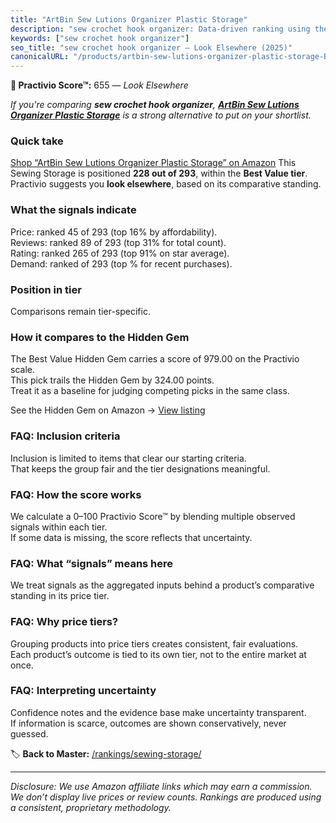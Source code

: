 ```yaml
---
title: "ArtBin Sew Lutions Organizer Plastic Storage"
description: "sew crochet hook organizer: Data-driven ranking using the Practivio Score™. Positioned by quality, value, demand, findability, momentum."
keywords: ["sew crochet hook organizer"]
seo_title: "sew crochet hook organizer — Look Elsewhere (2025)"
canonicalURL: "/products/artbin-sew-lutions-organizer-plastic-storage-B003I2GHFE/"
---
```


**🚫 Practivio Score™:** 655 — _Look Elsewhere_


*If you're comparing **sew crochet hook organizer**, **[ArtBin Sew Lutions Organizer Plastic Storage](https://www.amazon.com/dp/B003I2GHFE?tag=practivio-20)** is a strong alternative to put on your shortlist.*
### Quick take
[Shop “ArtBin Sew Lutions Organizer Plastic Storage” on Amazon](https://www.amazon.com/dp/B003I2GHFE?tag=practivio-20)
This Sewing Storage is positioned **228 out of 293**, within the **Best Value tier**.  
Practivio suggests you **look elsewhere**, based on its comparative standing.

### What the signals indicate
Price: ranked 45 of 293 (top 16% by affordability).  
Reviews: ranked 89 of 293 (top 31% for total count).  
Rating: ranked 265 of 293 (top 91% on star average).  
Demand: ranked  of 293 (top % for recent purchases).

### Position in tier
Comparisons remain tier-specific.

### How it compares to the Hidden Gem
The Best Value Hidden Gem carries a score of 979.00 on the Practivio scale.  
This pick trails the Hidden Gem by 324.00 points.  
Treat it as a baseline for judging competing picks in the same class.  

See the Hidden Gem on Amazon → [View listing](https://www.amazon.com/dp/B086WNKLTM?tag=practivio-20)

### FAQ: Inclusion criteria
Inclusion is limited to items that clear our starting criteria.  
That keeps the group fair and the tier designations meaningful.

### FAQ: How the score works
We calculate a 0–100 Practivio Score™ by blending multiple observed signals within each tier.  
If some data is missing, the score reflects that uncertainty.

### FAQ: What “signals” means here
We treat signals as the aggregated inputs behind a product’s comparative standing in its price tier.

### FAQ: Why price tiers?
Grouping products into price tiers creates consistent, fair evaluations.  
Each product’s outcome is tied to its own tier, not to the entire market at once.

### FAQ: Interpreting uncertainty
Confidence notes and the evidence base make uncertainty transparent.  
If information is scarce, outcomes are shown conservatively, never guessed.


🏷️ **Back to Master:** [/rankings/sewing-storage/](/rankings/sewing-storage/)

---
_Disclosure: We use Amazon affiliate links which may earn a commission. We don’t display live prices or review counts. Rankings are produced using a consistent, proprietary methodology._
